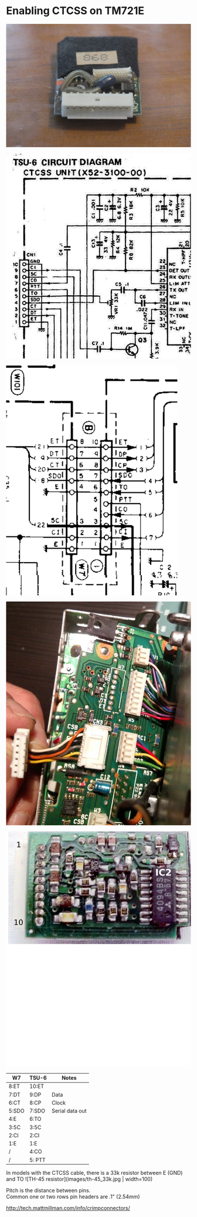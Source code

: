 # Enabling CTCSS on TM721E

![TSU-6 from connector](images/tsu-6_view_from_connector.jpg)

![TSU-6 schematics](images/tsu-6_connector_schematics.jpg)

![tsu-6 tm-721 connections](images/tsu6_tm721e_connections.png)

![W7](images/w7.jpg)

![TSU-6 circuit](images/tsu-6_circuit.png)

W7    | TSU-6  | Notes
------|--------|-------
8:ET  | 10:ET  |
 7:DT |  9:DP  | Data
 6:CT |  8:CP  | Clock
 5:SDO|  7:SDO | Serial data out
 4:E  |  6:TO  |
3:5C  |  3:5C  |
2:CI  |  2:CI  |
1:E   |  1:E   |
 /    |  4:CO  |
 /    |  5: PTT|


In models with the CTCSS cable, there is a 33k resistor between E (GND) and TO
![TH-45 resistor](images/th-45_33k.jpg | width=100) 


Pitch is the distance between pins.  
Common one or two rows pin headers are .1" (2.54mm)

http://tech.mattmillman.com/info/crimpconnectors/
